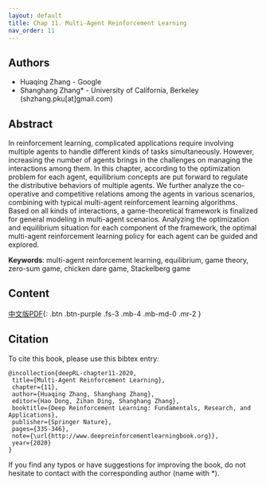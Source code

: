 ```yaml
---
layout: default
title: Chap 11. Multi-Agent Reinforcement Learning
nav_order: 11
---
```


## Authors

- Huaqing Zhang - Google
- Shanghang Zhang* - University of California, Berkeley (shzhang.pku[at]gmail.com)

## Abstract

In reinforcement learning, complicated applications require involving multiple agents to handle different kinds of tasks simultaneously. However, increasing the number of agents brings in the challenges on managing the interactions among them. In this chapter, according to the optimization problem for each agent, equilibrium concepts are put forward to regulate the distributive behaviors of multiple agents. We further analyze the co-operative and competitive relations among the agents in various scenarios, combining with typical multi-agent reinforcement learning algorithms. Based on all kinds of interactions, a game-theoretical framework is finalized for general modeling in multi-agent scenarios. Analyzing the optimization and equilibrium situation for each component of the framework, the optimal multi-agent reinforcement learning policy for each agent can be guided and explored.

**Keywords**: multi-agent reinforcement learning, equilibrium, game theory, zero-sum game, chicken dare game, Stackelberg game

## Content
[中文版PDF](/assets/pdfs/ch11.pdf){: .btn .btn-purple  .fs-3 .mb-4 .mb-md-0 .mr-2 }

## Citation

To cite this book, please use this bibtex entry:

```
@incollection{deepRL-chapter11-2020,
 title={Multi-Agent Reinforcement Learning},
 chapter={11},
 author={Huaqing Zhang, Shanghang Zhang},
 editor={Hao Dong, Zihan Ding, Shanghang Zhang},
 booktitle={Deep Reinforcement Learning: Fundamentals, Research, and Applications},
 publisher={Springer Nature},
 pages={335-346},
 note={\url{http://www.deepreinforcementlearningbook.org}},
 year={2020}
}
```



If you find any typos or have suggestions for improving the book, do not hesitate to contact with the corresponding author (name with *).